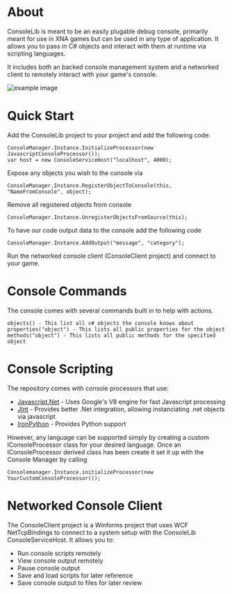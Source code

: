 About
=======
ConsoleLib is meant to be an easily plugable debug console, primarily meant for use in XNA games but can be used in any type of application.  It allows you to pass in C# objects and interact with them at runtime via scripting languages.

It includes both an backed console management system and a networked client to remotely interact with your game's console.

![example image](http://dl.dropbox.com/u/6753359/console5.PNG)

Quick Start
============
Add the ConsoleLib project to your project and add the following code:

    ConsoleManager.Instance.InitializeProcessor(new JavascriptConsoleProcessor());
    var host = new ConsoleServiceHost("localhost", 4000);

Expose any objects you wish to the console via

    ConsoleManager.Instance.RegisterObjectToConsole(this, "NameFromConsole", object);

Remove all registered objects from console

    ConsoleManager.Instance.UnregisterObjectsFromSource(this);
	
To have our code output data to the console add the following code

    ConsoleManager.Instance.AddOutput("message", "category");

Run the networked console client (ConsoleClient project) and connect to your game.

Console Commands
================
The console comes with several commands built in to help with actions.

    objects() - This list all c# objects the console knows about
    properties("object") - This lists all public properties for the object
    methods("object") - This lists all public methods for the specified object

Console Scripting
================
The repository comes with console processors that use:

* [Javascript.Net](http://javascriptdotnet.codeplex.com/) - Uses Google's V8 engine for fast Javascript processing
* [JInt](http://jint.codeplex.com/) - Provides better .Net integration, allowing instanciating .net objects via javascript
* [IronPython](http://www.ironpython.net/) - Provides Python support

However, any language can be supported simply by creating a custom IConsoleProcessor class for your desired language.  Once an IConsoleProcessor derived class has been create it set it up with the Console Manager by calling

	Consolemanager.Instance.initializeProcessor(new YourCustomConsoleProcessor());
	
Networked Console Client
========================
The ConsoleClient project is a Winforms project that uses WCF NetTcpBindings to connect to a system setup with the ConsoleLib ConsoleServiceHost.  It allows you to:
* Run console scripts remotely
* View console output remotely
* Pause console output
* Save and load scripts for later reference
* Save console output to files for later review